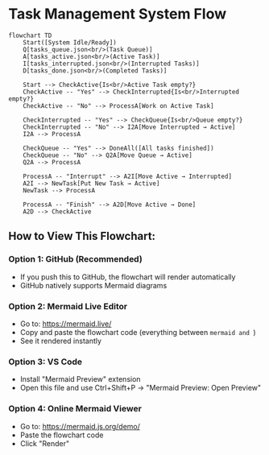 # Task Management System Flow

```mermaid
flowchart TD
    Start([System Idle/Ready])
    Q[tasks_queue.json<br/>(Task Queue)]
    A[tasks_active.json<br/>(Active Task)]
    I[tasks_interrupted.json<br/>(Interrupted Tasks)]
    D[tasks_done.json<br/>(Completed Tasks)]

    Start --> CheckActive{Is<br/>Active Task empty?}
    CheckActive -- "Yes" --> CheckInterrupted{Is<br/>Interrupted empty?}
    CheckActive -- "No" --> ProcessA[Work on Active Task]

    CheckInterrupted -- "Yes" --> CheckQueue{Is<br/>Queue empty?}
    CheckInterrupted -- "No" --> I2A[Move Interrupted → Active]
    I2A --> ProcessA

    CheckQueue -- "Yes" --> DoneAll([All tasks finished])
    CheckQueue -- "No" --> Q2A[Move Queue → Active]
    Q2A --> ProcessA

    ProcessA -- "Interrupt" --> A2I[Move Active → Interrupted]
    A2I --> NewTask[Put New Task → Active]
    NewTask --> ProcessA

    ProcessA -- "Finish" --> A2D[Move Active → Done]
    A2D --> CheckActive
```

## How to View This Flowchart:

### Option 1: GitHub (Recommended)
- If you push this to GitHub, the flowchart will render automatically
- GitHub natively supports Mermaid diagrams

### Option 2: Mermaid Live Editor
- Go to: https://mermaid.live/
- Copy and paste the flowchart code (everything between ```mermaid and ```)
- See it rendered instantly

### Option 3: VS Code
- Install "Mermaid Preview" extension
- Open this file and use Ctrl+Shift+P → "Mermaid Preview: Open Preview"

### Option 4: Online Mermaid Viewer
- Go to: https://mermaid.js.org/demo/
- Paste the flowchart code
- Click "Render" 
